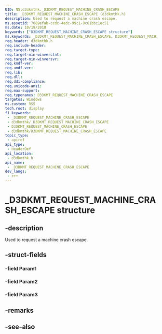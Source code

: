 ```yaml
---
UID: NS:d3dkmthk._D3DKMT_REQUEST_MACHINE_CRASH_ESCAPE
title: _D3DKMT_REQUEST_MACHINE_CRASH_ESCAPE (d3dkmthk.h)
description: Used to request a machine crash escape.
ms.assetid: 7089efab-ccdc-4edc-99c1-9c61bbc1ec51
ms.date: 10/19/2018
keywords: ["D3DKMT_REQUEST_MACHINE_CRASH_ESCAPE structure"]
ms.keywords: _D3DKMT_REQUEST_MACHINE_CRASH_ESCAPE, D3DKMT_REQUEST_MACHINE_CRASH_ESCAPE,
req.header: d3dkmthk.h
req.include-header: 
req.target-type: 
req.target-min-winverclnt: 
req.target-min-winversvr: 
req.kmdf-ver: 
req.umdf-ver: 
req.lib: 
req.dll: 
req.ddi-compliance: 
req.unicode-ansi: 
req.max-support: 
req.typenames: D3DKMT_REQUEST_MACHINE_CRASH_ESCAPE
targetos: Windows
ms.custom: RS5
tech.root: display
f1_keywords:
 - _D3DKMT_REQUEST_MACHINE_CRASH_ESCAPE
 - d3dkmthk/_D3DKMT_REQUEST_MACHINE_CRASH_ESCAPE
 - D3DKMT_REQUEST_MACHINE_CRASH_ESCAPE
 - d3dkmthk/D3DKMT_REQUEST_MACHINE_CRASH_ESCAPE
topic_type:
 - apiref
api_type:
 - HeaderDef
api_location:
 - d3dkmthk.h
api_name:
 - _D3DKMT_REQUEST_MACHINE_CRASH_ESCAPE
dev_langs:
 - c++
---
```


# _D3DKMT_REQUEST_MACHINE_CRASH_ESCAPE structure


## -description

Used to request a machine crash escape.

## -struct-fields

### -field Param1

### -field Param2

### -field Param3

## -remarks

## -see-also

